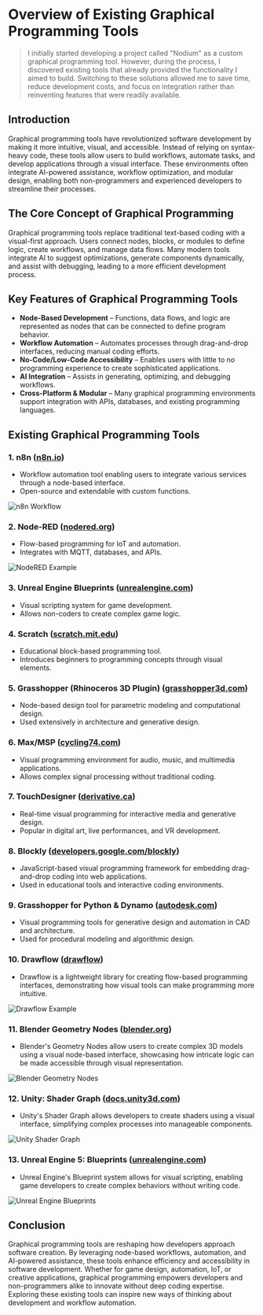 # Overview of Existing Graphical Programming Tools

> I initially started developing a project called "Nodium" as a custom graphical programming tool. However, during the process, I discovered existing tools that already provided the functionality I aimed to build. Switching to these solutions allowed me to save time, reduce development costs, and focus on integration rather than reinventing features that were readily available.

## Introduction

Graphical programming tools have revolutionized software development by making it more intuitive, visual, and accessible. Instead of relying on syntax-heavy code, these tools allow users to build workflows, automate tasks, and develop applications through a visual interface. These environments often integrate AI-powered assistance, workflow optimization, and modular design, enabling both non-programmers and experienced developers to streamline their processes.

## The Core Concept of Graphical Programming

Graphical programming tools replace traditional text-based coding with a visual-first approach. Users connect nodes, blocks, or modules to define logic, create workflows, and manage data flows. Many modern tools integrate AI to suggest optimizations, generate components dynamically, and assist with debugging, leading to a more efficient development process.

## Key Features of Graphical Programming Tools

- **Node-Based Development** – Functions, data flows, and logic are represented as nodes that can be connected to define program behavior.
- **Workflow Automation** – Automates processes through drag-and-drop interfaces, reducing manual coding efforts.
- **No-Code/Low-Code Accessibility** – Enables users with little to no programming experience to create sophisticated applications.
- **AI Integration** – Assists in generating, optimizing, and debugging workflows.
- **Cross-Platform & Modular** – Many graphical programming environments support integration with APIs, databases, and existing programming languages.

## Existing Graphical Programming Tools

### **1. n8n** ([n8n.io](https://n8n.io/))
   - Workflow automation tool enabling users to integrate various services through a node-based interface.
   - Open-source and extendable with custom functions.

   ![n8n Workflow](https://community.n8n.io/uploads/default/original/2X/e/efe3e52ef6fb3297d6e401dac2edc21206e07b63.gif)

### **2. Node-RED** ([nodered.org](https://nodered.org/))
   - Flow-based programming for IoT and automation.
   - Integrates with MQTT, databases, and APIs.

   ![NodeRED Example](https://user-images.githubusercontent.com/15168847/232058437-213eb8a7-4eeb-4a6d-9752-60e12abf9bb7.png)

### **3. Unreal Engine Blueprints** ([unrealengine.com](https://www.unrealengine.com/en-US/))
   - Visual scripting system for game development.
   - Allows non-coders to create complex game logic.

### **4. Scratch** ([scratch.mit.edu](https://scratch.mit.edu/))
   - Educational block-based programming tool.
   - Introduces beginners to programming concepts through visual elements.

### **5. Grasshopper (Rhinoceros 3D Plugin)** ([grasshopper3d.com](https://www.grasshopper3d.com/))
   - Node-based design tool for parametric modeling and computational design.
   - Used extensively in architecture and generative design.

### **6. Max/MSP** ([cycling74.com](https://cycling74.com/))
   - Visual programming environment for audio, music, and multimedia applications.
   - Allows complex signal processing without traditional coding.

### **7. TouchDesigner** ([derivative.ca](https://derivative.ca/))
   - Real-time visual programming for interactive media and generative design.
   - Popular in digital art, live performances, and VR development.

### **8. Blockly** ([developers.google.com/blockly](https://developers.google.com/blockly))
   - JavaScript-based visual programming framework for embedding drag-and-drop coding into web applications.
   - Used in educational tools and interactive coding environments.

### **9. Grasshopper for Python & Dynamo** ([autodesk.com](https://www.autodesk.com/de))
   - Visual programming tools for generative design and automation in CAD and architecture.
   - Used for procedural modeling and algorithmic design.

### **10. Drawflow** ([drawflow](https://github.com/jerosoler/Drawflow))
   - Drawflow is a lightweight library for creating flow-based programming interfaces, demonstrating how visual tools can make programming more intuitive.

   ![Drawflow Example](https://user-images.githubusercontent.com/15168847/232057526-63018038-440b-4a0b-baac-d366e9cba313.gif)

### **11. Blender Geometry Nodes**  ([blender.org](https://docs.blender.org/manual/en/latest/modeling/geometry_nodes/index.html#index-0)) 
   - Blender's Geometry Nodes allow users to create complex 3D models using a visual node-based interface, showcasing how intricate logic can be made accessible through visual representation.

   ![Blender Geometry Nodes](https://user-images.githubusercontent.com/15168847/232055166-b1cabd5e-a89b-4139-9a18-ae96e809d7e6.png)

### **12. Unity: Shader Graph** ([docs.unity3d.com](https://docs.unity3d.com/Packages/com.unity.shadergraph@14.0/manual/First-Shader-Graph.html))  
   - Unity's Shader Graph allows developers to create shaders using a visual interface, simplifying complex processes into manageable components.

   ![Unity Shader Graph](https://user-images.githubusercontent.com/15168847/232060906-5e22220c-be8b-45a7-92ca-cdc473f7b1cf.png)

### **13. Unreal Engine 5: Blueprints**  ([unrealengine.com](https://docs.unrealengine.com/5.0/en-US/blueprint-tutorials-in-unreal-engine/))
   - Unreal Engine's Blueprint system allows for visual scripting, enabling game developers to create complex behaviors without writing code.

   ![Unreal Engine Blueprints](https://user-images.githubusercontent.com/15168847/232058249-2f7ccaa3-887b-4248-8d1d-e354a52ad33a.png)
   
## Conclusion

Graphical programming tools are reshaping how developers approach software creation. By leveraging node-based workflows, automation, and AI-powered assistance, these tools enhance efficiency and accessibility in software development. Whether for game design, automation, IoT, or creative applications, graphical programming empowers developers and non-programmers alike to innovate without deep coding expertise. Exploring these existing tools can inspire new ways of thinking about development and workflow automation.
